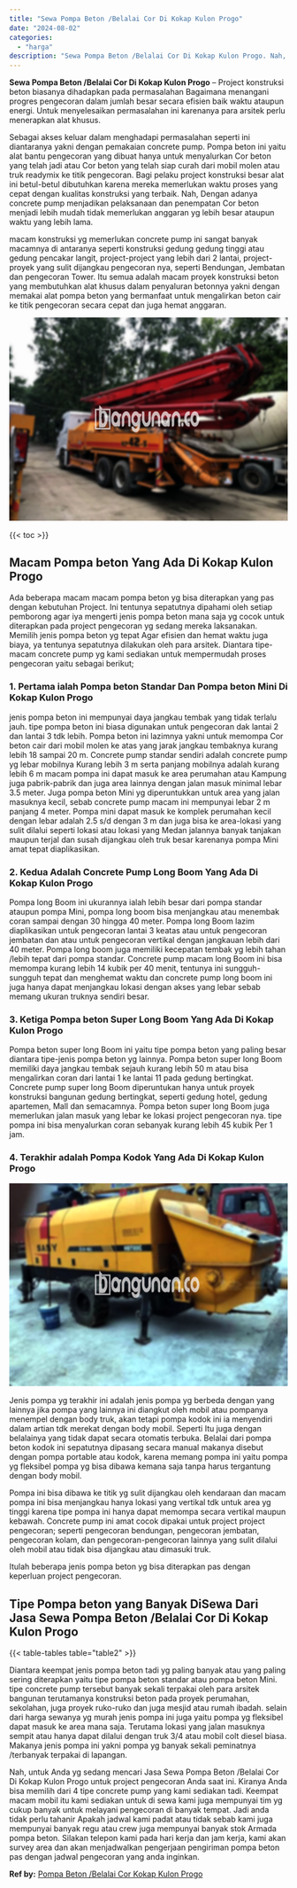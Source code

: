 ```yaml
---
title: "Sewa Pompa Beton /Belalai Cor Di Kokap Kulon Progo"
date: "2024-08-02"
categories: 
  - "harga"
description: "Sewa Pompa Beton /Belalai Cor Di Kokap Kulon Progo. Nah, untuk Anda yg sedang mencari Jasa Sewa Pompa Beton /Belalai Cor Di Kokap Kulon Progo untuk project p..."
---
```


**Sewa Pompa Beton /Belalai Cor Di Kokap Kulon Progo** – Project konstruksi beton biasanya dihadapkan pada permasalahan Bagaimana menangani progres pengecoran dalam jumlah besar secara efisien baik waktu ataupun energi. Untuk menyelesaikan permasalahan ini karenanya para arsitek perlu menerapkan alat khusus.

Sebagai akses keluar dalam menghadapi permasalahan seperti ini diantaranya yakni dengan pemakaian concrete pump. Pompa beton ini yaitu alat bantu pengecoran yang dibuat hanya untuk menyalurkan Cor beton yang telah jadi atau Cor beton yang telah siap curah dari mobil molen atau truk readymix ke titik pengecoran. Bagi pelaku project konstruksi besar alat ini betul-betul dibutuhkan karena mereka memerlukan waktu proses yang cepat dengan kualitas konstruksi yang terbaik. Nah, Dengan adanya concrete pump menjadikan pelaksanaan dan penempatan Cor beton menjadi lebih mudah tidak memerlukan anggaran yg lebih besar ataupun waktu yang lebih lama.

macam konstruksi yg memerlukan concrete pump ini sangat banyak macamnya di antaranya seperti konstruksi gedung gedung tinggi atau gedung pencakar langit, project-project yang lebih dari 2 lantai, project-proyek yang sulit dijangkau pengecoran nya, seperti Bendungan, Jembatan dan pengecoran Tower. Itu semua adalah macam proyek konstruksi beton yang membutuhkan alat khusus dalam penyaluran betonnya yakni dengan memakai alat pompa beton yang bermanfaat untuk mengalirkan beton cair ke titik pengecoran secara cepat dan juga hemat anggaran.

![Sewa Pompa Beton /Belalai Cor Di Kokap Kulon Progo](/images/sewa-concrete-pump-19.png)

{{< toc >}}

## Macam Pompa beton Yang Ada Di Kokap Kulon Progo

Ada beberapa macam macam pompa beton yg bisa diterapkan yang pas dengan kebutuhan Project. Ini tentunya sepatutnya dipahami oleh setiap pemborong agar iya mengerti jenis pompa beton mana saja yg cocok untuk diterapkan pada project pengecoran yg sedang mereka laksanakan. Memilih jenis pompa beton yg tepat Agar efisien dan hemat waktu juga biaya, ya tentunya sepatutnya dilakukan oleh para arsitek. Diantara tipe-macam concrete pump yg kami sediakan untuk mempermudah proses pengecoran yaitu sebagai berikut;

### 1\. Pertama ialah Pompa beton Standar Dan Pompa beton Mini Di Kokap Kulon Progo

jenis pompa beton ini mempunyai daya jangkau tembak yang tidak terlalu jauh. tipe pompa beton ini biasa digunakan untuk pengecoran dak lantai 2 dan lantai 3 tdk lebih. Pompa beton ini lazimnya yakni untuk memompa Cor beton cair dari mobil molen ke atas yang jarak jangkau tembaknya kurang lebih 18 sampai 20 m. Concrete pump standar sendiri adalah concrete pump yg lebar mobilnya Kurang lebih 3 m serta panjang mobilnya adalah kurang lebih 6 m macam pompa ini dapat masuk ke area perumahan atau Kampung juga pabrik-pabrik dan juga area lainnya dengan jalan masuk minimal lebar 3.5 meter. Juga pompa beton Mini yg diperuntukkan untuk area yang jalan masuknya kecil, sebab concrete pump macam ini mempunyai lebar 2 m panjang 4 meter. Pompa mini dapat masuk ke komplek perumahan kecil dengan lebar adalah 2.5 s/d dengan 3 m dan juga bisa ke area-lokasi yang sulit dilalui seperti lokasi atau lokasi yang Medan jalannya banyak tanjakan maupun terjal dan susah dijangkau oleh truk besar karenanya pompa Mini amat tepat diaplikasikan.

### 2\. Kedua Adalah Concrete Pump Long Boom Yang Ada Di Kokap Kulon Progo

Pompa long Boom ini ukurannya ialah lebih besar dari pompa standar ataupun pompa Mini, pompa long boom bisa menjangkau atau menembak coran sampai dengan 30 hingga 40 meter. Pompa long Boom lazim diaplikasikan untuk pengecoran lantai 3 keatas atau untuk pengecoran jembatan dan atau untuk pengecoran vertikal dengan jangkauan lebih dari 40 meter. Pompa long boom juga memiliki kecepatan tembak yg lebih tahan /lebih tepat dari pompa standar. Concrete pump macam long Boom ini bisa memompa kurang lebih 14 kubik per 40 menit, tentunya ini sungguh-sungguh tepat dan menghemat waktu dan concrete pump long boom ini juga hanya dapat menjangkau lokasi dengan akses yang lebar sebab memang ukuran truknya sendiri besar.

### 3\. Ketiga Pompa beton Super Long Boom Yang Ada Di Kokap Kulon Progo

Pompa beton super long Boom ini yaitu tipe pompa beton yang paling besar diantara tipe-jenis pompa beton yg lainnya. Pompa beton super long Boom memiliki daya jangkau tembak sejauh kurang lebih 50 m atau bisa mengalirkan coran dari lantai 1 ke lantai 11 pada gedung bertingkat. Concrete pump super long Boom diperuntukan hanya untuk proyek konstruksi bangunan gedung bertingkat, seperti gedung hotel, gedung apartemen, Mall dan semacamnya. Pompa beton super long Boom juga memerlukan jalan masuk yang lebar ke lokasi project pengecoran nya. tipe pompa ini bisa menyalurkan coran sebanyak kurang lebih 45 kubik Per 1 jam.

### 4\. Terakhir adalah Pompa Kodok Yang Ada Di Kokap Kulon Progo

![Sewa Pompa Beton /Belalai Cor Di Kokap Kulon Progo](/images/sewa-concrete-pump-29.png)

Jenis pompa yg terakhir ini adalah jenis pompa yg berbeda dengan yang lainnya jika pompa yang lainnya ini diangkut oleh mobil atau pompanya menempel dengan body truk, akan tetapi pompa kodok ini ia menyendiri dalam artian tdk merekat dengan body mobil. Seperti Itu juga dengan belalainya yang tidak dapat secara otomatis terbuka. Belalai dari pompa beton kodok ini sepatutnya dipasang secara manual makanya disebut dengan pompa portable atau kodok, karena memang pompa ini yaitu pompa yg fleksibel pompa yg bisa dibawa kemana saja tanpa harus tergantung dengan body mobil.

Pompa ini bisa dibawa ke titik yg sulit dijangkau oleh kendaraan dan macam pompa ini bisa menjangkau hanya lokasi yang vertikal tdk untuk area yg tinggi karena tipe pompa ini hanya dapat memompa secara vertikal maupun kebawah. Concrete pump ini amat cocok dipakai untuk project project pengecoran; seperti pengecoran bendungan, pengecoran jembatan, pengecoran kolam, dan pengecoran-pengecoran lainnya yang sulit dilalui oleh mobil atau tidak bisa dijangkau atau dimasuki truk.

Itulah beberapa jenis pompa beton yg bisa diterapkan pas dengan keperluan project pengecoran.

## Tipe Pompa beton yang Banyak DiSewa Dari Jasa Sewa Pompa Beton /Belalai Cor Di Kokap Kulon Progo

{{< table-tables table="table2" >}}

Diantara keempat jenis pompa beton tadi yg paling banyak atau yang paling sering diterapkan yaitu tipe pompa beton standar atau pompa beton Mini. tipe concrete pump tersebut banyak sekali terpakai oleh para arsitek bangunan terutamanya konstruksi beton pada proyek perumahan, sekolahan, juga proyek ruko-ruko dan juga mesjid atau rumah ibadah. selain dari harga sewanya yg murah jenis pompa ini juga yaitu pompa yg fleksibel dapat masuk ke area mana saja. Terutama lokasi yang jalan masuknya sempit atau hanya dapat dilalui dengan truk 3/4 atau mobil colt diesel biasa. Makanya jenis pompa ini yakni pompa yg banyak sekali peminatnya /terbanyak terpakai di lapangan.

Nah, untuk Anda yg sedang mencari Jasa Sewa Pompa Beton /Belalai Cor Di Kokap Kulon Progo untuk project pengecoran Anda saat ini. Kiranya Anda bisa memilih dari 4 tipe concrete pump yang kami sediakan tadi. Keempat macam mobil itu kami sediakan untuk di sewa kami juga mempunyai tim yg cukup banyak untuk melayani pengecoran di banyak tempat. Jadi anda tidak perlu tahanir Apakah jadwal kami padat atau tidak sebab kami juga mempunyai banyak regu atau crew juga mempunyai banyak stok Armada pompa beton. Silakan telepon kami pada hari kerja dan jam kerja, kami akan survey area dan akan menjadwalkan pengerjaan pengiriman pompa beton pas dengan jadwal pengecoran yang anda inginkan.

**Ref by:** [Pompa Beton /Belalai Cor Kokap Kulon Progo](https://id.wikipedia.org/wiki/Pompa)
